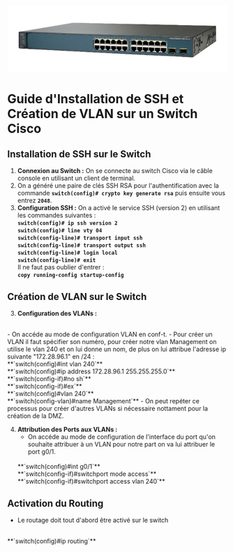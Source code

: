 ![Catalyst 3560](catalyst.png )
# Guide d'Installation de SSH et Création de VLAN sur un Switch Cisco


## Installation de SSH sur le Switch

1. **Connexion au Switch :** On se connecte au switch Cisco via le câble console en utilisant un client de terminal.
2. On a généré une paire de clés SSH RSA pour l'authentification avec la commande **`switch(config)# crypto key generate rsa`** puis ensuite vous entrez **`2048`**.
3. **Configuration SSH :**
    On a activé le service SSH (version 2) en utilisant les commandes suivantes :
   </br>
    **`switch(config)# ip ssh version 2`** 
   </br>
   **`switch(config)# line vty 04`**
   </br>
   **`switch(config-line)# transport input ssh`**
   </br>
   **`switch(config-line)# transport output ssh`**
   </br>
   **`switch(config-line)# login local`**
   </br>
   **`switch(config-line)# exit`**
   </br>
   Il ne faut pas oublier d'entrer :
   </br>
   **`copy running-config startup-config`**
   </br>



## Création de VLAN sur le Switch

3. **Configuration des VLANs :**
</br>
   - On accéde au mode de configuration VLAN en conf-t.
   - Pour créer un VLAN il faut spécifier son numéro, pour créer notre vlan Management on utilise le vlan 240 et on lui donne un nom, de plus on lui attribue l'adresse ip suivante "172.28.96.1" en /24 : 
   </br>
    **`switch(config)#int vlan 240`**
    </br>
    **`switch(config)#ip address 172.28.96.1 255.255.255.0`**
     </br>
    **`switch(config-if)#no sh`**
    </br>
    **`switch(config-if)#ex`**
    </br>
    **`switch(config)#vlan 240`**
    </br>
    **`switch(config-vlan)#name Management`**
   - On peut repéter ce processus pour créer d'autres VLANs si nécessaire nottament pour la création de la DMZ.

4. **Attribution des Ports aux VLANs :**
   - On accéde au mode de configuration de l'interface du port qu'on souhaite attribuer à un VLAN pour notre part on va lui attribuer le port g0/1.
   </br>
   **`switch(config)#int g0/1`**
   </br>
   **`switch(config-if)#switchport mode access`**
   </br>
   **`switch(config-if)#switchport access vlan 240`**

## Activation du Routing
- Le routage doit tout d'abord être activé sur le switch 
</br>
    **`switch(config)#ip routing`**


